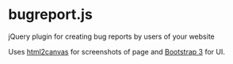 # bugreport.js
jQuery plugin for creating bug reports by users of your website

Uses [html2canvas](https://html2canvas.hertzen.com) for screenshots of page and [Bootstrap 3](http://getbootstrap.com) for UI.
